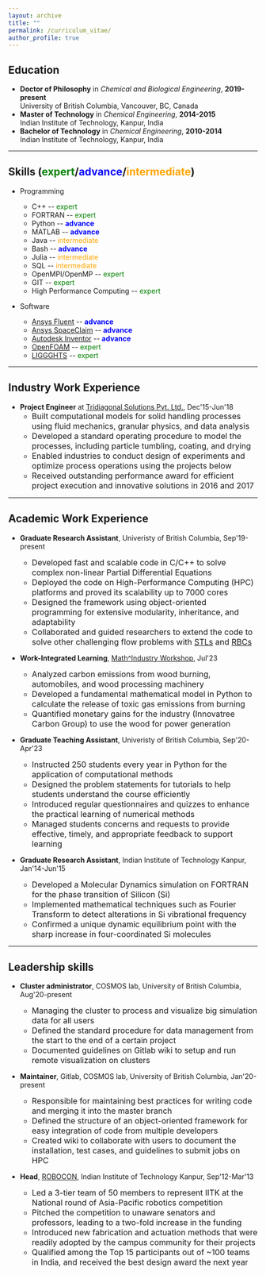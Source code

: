 ```yaml
---
layout: archive
title: ""
permalink: /curriculum_vitae/
author_profile: true
---
```


<!--Need all in PDF? 

Download <a href="../files/AashishGoyal_CV.pdf" target="_blank">AashishGoyal_CV.pdf</a> -->

<!-- <p style="text-align:left; color:Black; font-size:30px; font-weight:bold;"> 
Skills (intermediate/advance/expert)
</p> -->

## Education
- **Doctor of Philosophy** in *Chemical and Biological Engineering*, **2019-present**  
    University of British Columbia, Vancouver, BC, Canada
- **Master of Technology** in *Chemical Engineering*, **2014-2015**  
    Indian Institute of Technology, Kanpur, India
- **Bachelor of Technology** in *Chemical Engineering*, **2010-2014**  
    Indian Institute of Technology, Kanpur, India

<hr>

<style>
o { color: Orange }
b { color: Blue }
g { color: Green }
</style>

## Skills (<g>expert</g>/<b>advance</b>/<o>intermediate</o>)
- Programming
  - C++ -- <g>expert</g>
  - FORTRAN -- <g>expert</g>
  - Python -- <b>advance</b>
  - MATLAB -- <b>advance</b>
  - Java -- <o>intermediate</o>
  - Bash -- <b>advance</b>
  - Julia -- <o>intermediate</o>
  - SQL -- <o>intermediate</o>
  - OpenMPI/OpenMP -- <g>expert</g>
  - GIT -- <g>expert</g>
  - High Performance Computing -- <g>expert</g>


- Software
  - <a href="https://www.ansys.com/products/fluids/ansys-fluent" target="_blank">Ansys Fluent</a> -- <b>advance</b>
  - <a href="https://www.ansys.com/products/3d-design/ansys-spaceclaim" target="_blank">Ansys SpaceClaim</a> -- <b>advance</b>
  - <a href="https://www.autodesk.com/products/inventor/overview" target="_blank">Autodesk Inventor</a> -- <b>advance</b>
  - <a href="https://www.openfoam.com/" target="_blank">OpenFOAM</a> -- <g>expert</g>
  - <a href="https://www.cfdem.com/liggghtsr-open-source-discrete-element-method-particle-simulation-code" target="_blank">LIGGGHTS</a> -- <g>expert</g>

<hr>

## Industry Work Experience
- **Project Engineer** at <a href="https://tridiagonal.com/" target="_blank">Tridiagonal Solutions Pvt. Ltd.</a>, Dec'15-Jun'18
  - <font size="3"> Built computational models for solid handling processes using fluid mechanics, granular physics, and data analysis </font>
  - <font size="3"> Developed a standard operating procedure to model the processes, including particle tumbling, coating, and drying </font>
  - <font size="3"> Enabled industries to conduct design of experiments and optimize process operations using the projects below </font>
  - <font size="3"> Received outstanding performance award for efficient project execution and innovative solutions in 2016 and 2017 </font>

<hr>

## Academic Work Experience
- **Graduate Research Assistant**, Univeristy of British Columbia, Sep'19-present
  - <font size="3"> Developed fast and scalable code in C/C++ to solve complex non-linear Partial Differential Equations </font>
  - <font size="3"> Deployed the code on High-Performance Computing (HPC) platforms and proved its scalability up to 7000 cores </font>
  - <font size="3"> Designed the framework using object-oriented programming for extensive modularity, inheritance, and adaptability </font>
  - <font size="3"> Collaborated and guided researchers to extend the code to solve other challenging flow problems with <a href="https://en.wikipedia.org/wiki/STL_(file_format)" target="_blank">STLs</a> and <a href="https://en.wikipedia.org/wiki/Red_blood_cell" target="_blank">RBCs</a> </font>
  <!-- - <font size="3"> Developed a Fourier Predictive Model to determine the force modulations on a binary sphere system near a wall </font> -->

- **Work-Integrated Learning**, <a href="https://m2pi.ca/" target="_blank">Math^Industry Workshop</a>, Jul'23
  - <font size="3"> Analyzed carbon emissions from wood burning, automobiles, and wood processing machinery </font>
  - <font size="3"> Developed a fundamental mathematical model in Python to calculate the release of toxic gas emissions from burning </font>
  - <font size="3"> Quantified monetary gains for the industry (Innovatree Carbon Group) to use the wood for power generation </font>

- **Graduate Teaching Assistant**, Univeristy of British Columbia, Sep'20-Apr'23
  - <font size="3"> Instructed 250 students every year in Python for the application of computational methods </font>
  - <font size="3"> Designed the problem statements for tutorials to help students understand the course efficiently </font>
  - <font size="3"> Introduced regular questionnaires and quizzes to enhance the practical learning of numerical methods </font>
  - <font size="3"> Managed students concerns and requests to provide effective, timely, and appropriate feedback to support learning </font>

- **Graduate Research Assistant**, Indian Institute of Technology Kanpur, Jan'14-Jun'15
  - <font size="3"> Developed a Molecular Dynamics simulation on FORTRAN for the phase transition of Silicon (Si) </font>
  - <font size="3"> Implemented mathematical techniques such as Fourier Transform to detect alterations in Si vibrational frequency </font>
  - <font size="3"> Confirmed a unique dynamic equilibrium point with the sharp increase in four-coordinated Si molecules </font>

<hr>

## Leadership skills

- **Cluster administrator**, COSMOS lab, University of British Columbia, Aug'20-present
  - <font size="3"> Managing the cluster to process and visualize big simulation data for all users </font>
  - <font size="3"> Defined the standard procedure for data management from the start to the end of a certain project </font>
  - <font size="3"> Documented guidelines on Gitlab wiki to setup and run remote visualization on clusters </font>

- **Maintainer**, Gitlab, COSMOS lab, University of British Columbia, Jan'20-present
  - <font size="3"> Responsible for maintaining best practices for writing code and merging it into the master branch </font>
  - <font size="3"> Defined the structure of an object-oriented framework for easy integration of code from multiple developers </font>
  - <font size="3"> Created wiki to collaborate with users to document the installation, test cases, and guidelines to submit jobs on HPC </font>

- **Head**, <a href="https://en.wikipedia.org/wiki/ABU_Robocon" target="_blank">ROBOCON</a>, Indian Institute of Technology Kanpur, Sep'12-Mar'13
  - <font size="3"> Led a 3-tier team of 50 members to represent IITK at the National round of Asia-Pacific robotics competition </font>
  - <font size="3"> Pitched the competition to unaware senators and professors, leading to a two-fold increase in the funding </font>
  - <font size="3"> Introduced new fabrication and actuation methods that were readily adopted by the campus community for their projects </font>
  - <font size="3"> Qualified among the Top 15 participants out of ~100 teams in India, and received the best design award the next year </font>